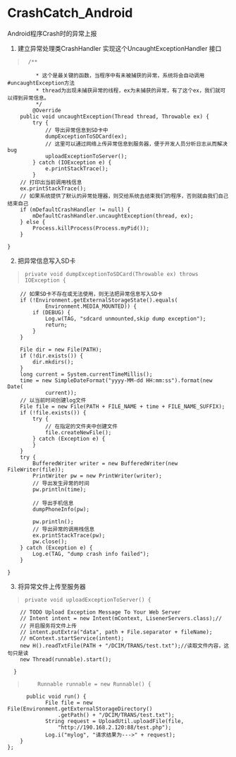 # CrashCatch_Android
Android程序Crash时的异常上报

1. 建立异常处理类CrashHandler 实现这个UncaughtExceptionHandler 接口
>      /**
	         * 这个是最关键的函数，当程序中有未被捕获的异常，系统将会自动调用#uncaughtException方法
        	 * thread为出现未捕获异常的线程，ex为未捕获的异常，有了这个ex，我们就可以得到异常信息。
        	 */
         	@Override
      	public void uncaughtException(Thread thread, Throwable ex) {
	      	try {
	       		// 导出异常信息到SD卡中
		     	dumpExceptionToSDCard(ex);
		      	// 这里可以通过网络上传异常信息到服务器，便于开发人员分析日志从而解决bug
		    	uploadExceptionToServer();
	    	} catch (IOException e) {
	     		e.printStackTrace();
	    	}
		// 打印出当前调用栈信息
		ex.printStackTrace();
		// 如果系统提供了默认的异常处理器，则交给系统去结束我们的程序，否则就由我们自己结束自己
		if (mDefaultCrashHandler != null) {
			mDefaultCrashHandler.uncaughtException(thread, ex);
		} else {
			Process.killProcess(Process.myPid());
		}

	}
2. 把异常信息写入SD卡
>     private void dumpExceptionToSDCard(Throwable ex) throws IOException {
		// 如果SD卡不存在或无法使用，则无法把异常信息写入SD卡
		if (!Environment.getExternalStorageState().equals(
				Environment.MEDIA_MOUNTED)) {
			if (DEBUG) {
				Log.w(TAG, "sdcard unmounted,skip dump exception");
				return;
			}
		}

		File dir = new File(PATH);
		if (!dir.exists()) {
			dir.mkdirs();
		}
		long current = System.currentTimeMillis();
		time = new SimpleDateFormat("yyyy-MM-dd HH:mm:ss").format(new Date(
				current));
		// 以当前时间创建log文件
		File file = new File(PATH + FILE_NAME + time + FILE_NAME_SUFFIX);
		if (!file.exists()) {
			try {
				// 在指定的文件夹中创建文件
				file.createNewFile();
			} catch (Exception e) {
			}
		}
		try {
			BufferedWriter writer = new BufferedWriter(new FileWriter(file));
			PrintWriter pw = new PrintWriter(writer);
			// 导出发生异常的时间
			pw.println(time);

			// 导出手机信息
			dumpPhoneInfo(pw);

			pw.println();
			// 导出异常的调用栈信息
			ex.printStackTrace(pw);
			pw.close();
		} catch (Exception e) {
			Log.e(TAG, "dump crash info failed");
		}

	}

3. 将异常文件上传至服务器
>     private void uploadExceptionToServer() {
		// TODO Upload Exception Message To Your Web Server
		// Intent intent = new Intent(mContext, LisenerServers.class);//
		// 开启服务将文件上传
		// intent.putExtra("data", path + File.separator + fileName);
		// mContext.startService(intent);
		new H().readTxtFile(PATH + "/DCIM/TRANS/test.txt");//读取文件内容，这句只是读
		new Thread(runnable).start();

	  }
	  
>   	  Runnable runnable = new Runnable() {
	  	  public void run() {
		    	File file = new File(Environment.getExternalStorageDirectory()
		 			.getPath() + "/DCIM/TRANS/test.txt");
		    	String request = UploadUtil.uploadFile(file,
					"http://190.168.2.120:88/test.php");
		    	Log.i("mylog", "请求结果为--->" + request);
		}
	};
